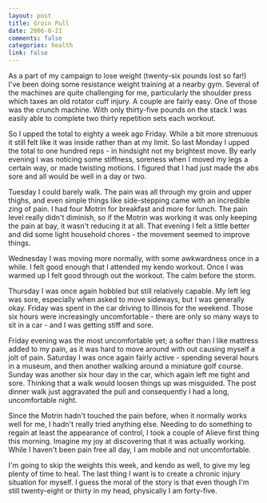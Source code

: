```yaml
--- 
layout: post
title: Groin Pull
date: 2006-8-21
comments: false
categories: health
link: false
---
```

As a part of my campaign to lose weight (twenty-six pounds lost so far!) I've been doing some resistance weight training at a nearby gym. Several of the machines are quite challenging for me, particularly the shoulder press which taxes an old rotator cuff injury. A couple are fairly easy. One of those was the crunch machine. With only thirty-five pounds on the stack I was easily able to complete two thirty repetition sets each workout.

So I upped the total to eighty a week ago Friday. While a bit more strenuous it still felt like it was inside rather than at my limit. So last Monday I upped the total to one hundred reps - in hindsight not my brightest move. By early evening I was noticing some stiffness, soreness when I moved my legs a certain way, or made twisting motions. I figured that I had just made the abs sore and all would be well in a day or two.

Tuesday I could barely walk. The pain was all through my groin and upper thighs, and even simple things like side-stepping came with an incredible zing of pain. I had four Motrin for breakfast and more for lunch. The pain level really didn't diminish, so if the Motrin was working it was only keeping the pain at bay, it wasn't reducing it at all. That evening I felt a little better and did some light household chores - the movement seemed to improve things.

Wednesday I was moving more normally, with some awkwardness once in a while. I felt good enough that I attended my kendo workout. Once I was warmed up I felt good through out the workout. The calm before the storm.

Thursday I was once again hobbled but still relatively capable. My left leg was sore, especially when asked to move sideways, but I was generally okay. Friday was spent in the car driving to Illinois for the weekend. Those six hours were increasingly uncomfortable - there are only so many ways to sit in a car - and I was getting stiff and sore.

Friday evening was the most uncomfortable yet; a softer than I like mattress added to my pain, as it was hard to move around with out causing myself a jolt of pain. Saturday I was once again fairly active - spending several hours in a museum, and then another walking around a miniature golf course. Sunday was another six hour day in the car, which again left me tight and sore. Thinking that a walk would loosen things up was misguided. The post dinner walk just aggravated the pull and consequently I had a long, uncomfortable night.

Since the Motrin hadn't touched the pain before, when it normally works well for me, I hadn't really tried anything else. Needing to do something to regain at least the appearance of control, I took a couple of Alieve first thing this morning. Imagine my joy at discovering that it was actually working. While I haven't been pain free all day, I am mobile and not uncomfortable.

I'm going to skip the weights this week, and kendo as well, to give my leg plenty of time to heal. The last thing I want is to create a chronic injury situation for myself. I guess the moral of the story is that even though I'm still twenty-eight or thirty in my head, physically I am forty-five.
